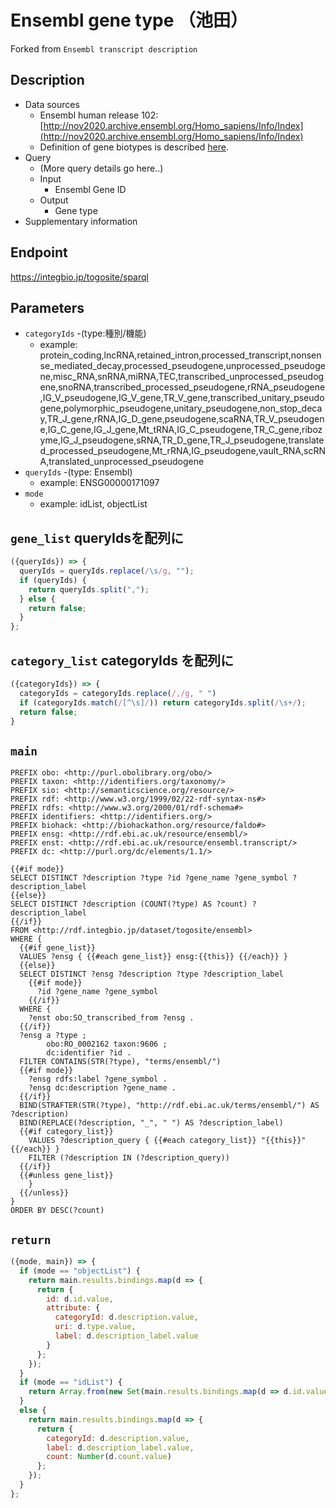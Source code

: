 # Ensembl gene type （池田）

Forked from `Ensembl transcript description`

## Description

- Data sources
    - Ensembl human release 102: [http://nov2020.archive.ensembl.org/Homo_sapiens/Info/Index](http://nov2020.archive.ensembl.org/Homo_sapiens/Info/Index)
    - Definition of gene biotypes is described [here](http://useast.ensembl.org/info/genome/genebuild/biotypes.html).
- Query
    - (More query details go here..)
    -  Input
        - Ensembl Gene ID
    - Output
        - Gene type
- Supplementary information

## Endpoint

https://integbio.jp/togosite/sparql

## Parameters

* `categoryIds` -(type:種別/機能)
  * example: protein_coding,lncRNA,retained_intron,processed_transcript,nonsense_mediated_decay,processed_pseudogene,unprocessed_pseudogene,misc_RNA,snRNA,miRNA,TEC,transcribed_unprocessed_pseudogene,snoRNA,transcribed_processed_pseudogene,rRNA_pseudogene,IG_V_pseudogene,IG_V_gene,TR_V_gene,transcribed_unitary_pseudogene,polymorphic_pseudogene,unitary_pseudogene,non_stop_decay,TR_J_gene,rRNA,IG_D_gene,pseudogene,scaRNA,TR_V_pseudogene,IG_C_gene,IG_J_gene,Mt_tRNA,IG_C_pseudogene,TR_C_gene,ribozyme,IG_J_pseudogene,sRNA,TR_D_gene,TR_J_pseudogene,translated_processed_pseudogene,Mt_rRNA,IG_pseudogene,vault_RNA,scRNA,translated_unprocessed_pseudogene
* `queryIds` -(type: Ensembl)
  * example: ENSG00000171097
* `mode`
  * example: idList, objectList

## `gene_list` queryIdsを配列に

```javascript
({queryIds}) => {
  queryIds = queryIds.replace(/\s/g, "");
  if (queryIds) {
    return queryIds.split(",");
  } else {
    return false;
  }
};
```

## `category_list` categoryIds を配列に

```javascript
({categoryIds}) => {
  categoryIds = categoryIds.replace(/,/g, " ")
  if (categoryIds.match(/[^\s]/)) return categoryIds.split(/\s+/);
  return false;
}
```

## `main`

```sparql
PREFIX obo: <http://purl.obolibrary.org/obo/>
PREFIX taxon: <http://identifiers.org/taxonomy/>
PREFIX sio: <http://semanticscience.org/resource/>
PREFIX rdf: <http://www.w3.org/1999/02/22-rdf-syntax-ns#>
PREFIX rdfs: <http://www.w3.org/2000/01/rdf-schema#>
PREFIX identifiers: <http://identifiers.org/>
PREFIX biohack: <http://biohackathon.org/resource/faldo#>
PREFIX ensg: <http://rdf.ebi.ac.uk/resource/ensembl/>
PREFIX enst: <http://rdf.ebi.ac.uk/resource/ensembl.transcript/>
PREFIX dc: <http://purl.org/dc/elements/1.1/>

{{#if mode}}
SELECT DISTINCT ?description ?type ?id ?gene_name ?gene_symbol ?description_label
{{else}}
SELECT DISTINCT ?description (COUNT(?type) AS ?count) ?description_label
{{/if}}
FROM <http://rdf.integbio.jp/dataset/togosite/ensembl>
WHERE {
  {{#if gene_list}}
  VALUES ?ensg { {{#each gene_list}} ensg:{{this}} {{/each}} }
  {{else}}
  SELECT DISTINCT ?ensg ?description ?type ?description_label
    {{#if mode}}
      ?id ?gene_name ?gene_symbol
    {{/if}}
  WHERE {
    ?enst obo:SO_transcribed_from ?ensg .
  {{/if}}
  ?ensg a ?type ;
        obo:RO_0002162 taxon:9606 ;
        dc:identifier ?id .
  FILTER CONTAINS(STR(?type), "terms/ensembl/")
  {{#if mode}}
    ?ensg rdfs:label ?gene_symbol .
    ?ensg dc:description ?gene_name .
  {{/if}}
  BIND(STRAFTER(STR(?type), "http://rdf.ebi.ac.uk/terms/ensembl/") AS ?description)
  BIND(REPLACE(?description, "_", " ") AS ?description_label)
  {{#if category_list}}
    VALUES ?description_query { {{#each category_list}} "{{this}}" {{/each}} }
    FILTER (?description IN (?description_query))
  {{/if}}
  {{#unless gene_list}}
    }
  {{/unless}}
}
ORDER BY DESC(?count)

```

## `return`

```javascript
({mode, main}) => {
  if (mode == "objectList") {
    return main.results.bindings.map(d => {
      return {
        id: d.id.value,
        attribute: {
          categoryId: d.description.value,
          uri: d.type.value,
          label: d.description_label.value
        }
      };
    });
  }
  if (mode == "idList") {
    return Array.from(new Set(main.results.bindings.map(d => d.id.value))); // unique
  }
  else {
    return main.results.bindings.map(d => {
      return {
        categoryId: d.description.value,
        label: d.description_label.value,
        count: Number(d.count.value)
      };
    });
  }
};
```
